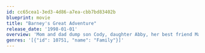 ```yaml
---
id: cc65cea1-3ed3-4d86-a7ea-cbb7bd83402b
blueprint: movie
title: "Barney's Great Adventure"
release_date: '1998-01-01'
overview: 'Mom and dad dump son Cody, daughter Abby, her best friend Marcella and a baby on the farm with Grandpa and Grandma. Purple dinosaur Barney soon appears to entertain kids, and when a large colorful egg deposited on a farm by a shooting star is accidentally carted off, Barney and kids start their chase for it'
genres: '[{"id": 10751, "name": "Family"}]'
---
```

